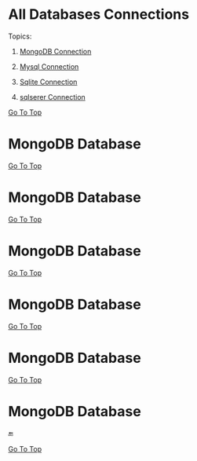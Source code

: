 # All Databases Connections


<a name="top"></a>

Topics:

1. [MongoDB Connection](#mongodb)
 
3. [Mysql Connection](#mysql)

4. [Sqlite Connection](#sqlite)

5. [sqlserer Connection](#sqlserver)









[Go To Top](#top)
<a name="top"></a>
# MongoDB Database












[Go To Top](#top)
<a name="top"></a>
# MongoDB Database
















[Go To Top](#top)
<a name="top"></a>
# MongoDB Database













[Go To Top](#top)
<a name="top"></a>
# MongoDB Database


















[Go To Top](#top)
<a name="top"></a>
# MongoDB Database
















[Go To Top](#top)
<a name="top"></a>
# MongoDB Database




:end:








[Go To Top](#top)


